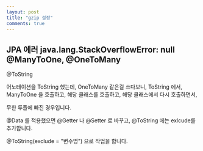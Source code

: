 ```yaml
---
layout: post
title: "gzip 설정"
comments: true
---
```


JPA 에러 java.lang.StackOverflowError: null @ManyToOne, @OneToMany
---

@ToString

어노테이션을 ToString 했는데, OneToMany 같은걸 쓰다보니,
ToString 에서, ManyToOne 을 호출하고, 해당 클래스를 호출하고,
해당 클래스에서 다시 호출하면서,

무한 루플에 빠진 경우입니다.


@Data 를 적용했으면 @Getter 나 @Setter 로 바꾸고,
@ToString 에는 exlcude를 추가합니다.

@ToString(exclude = "변수명")
으로 작업을 합니다.
